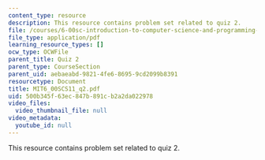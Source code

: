```yaml
---
content_type: resource
description: This resource contains problem set related to quiz 2.
file: /courses/6-00sc-introduction-to-computer-science-and-programming-spring-2011/500b345f63ec847b891cb2a2da022978_MIT6_00SCS11_q2.pdf
file_type: application/pdf
learning_resource_types: []
ocw_type: OCWFile
parent_title: Quiz 2
parent_type: CourseSection
parent_uid: aebaeabd-9821-4fe6-8695-9cd2099b8391
resourcetype: Document
title: MIT6_00SCS11_q2.pdf
uid: 500b345f-63ec-847b-891c-b2a2da022978
video_files:
  video_thumbnail_file: null
video_metadata:
  youtube_id: null
---
```

This resource contains problem set related to quiz 2.

